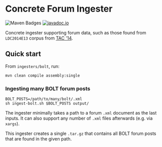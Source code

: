 # Concrete Forum Ingester
![Maven Badges](https://maven-badges.herokuapp.com/maven-central/edu.jhu.hlt/concrete-ingesters-bolt/badge.svg)
[![javadoc.io](https://javadocio-badges.herokuapp.com/edu.jhu.hlt/concrete-ingesters-bolt/badge.svg)](http://www.javadoc.io/doc/edu.jhu.hlt/concrete-ingesters-bolt/)

Concrete ingester supporting forum data, such as those found from
`LDC2014E13` corpus from
[TAC '14](http://www.nist.gov/tac/2014/KBP/data.html).

## Quick start
From `ingesters/bolt`, run:
```sh
mvn clean compile assembly:single
```

### Ingesting many BOLT forum posts
``` shell
BOLT_POSTS=/path/to/many/bolt/.xml
sh ingest-bolt.sh $BOLT_POSTS output/
```

The ingester minimally takes a path to a forum `.xml` document as the
last inputs.  It can also support any number of `.xml` files
afterwards (e.g. via `xargs`).

This ingester creates a single `.tar.gz` that contains all
BOLT forum posts that are found in the given path.
